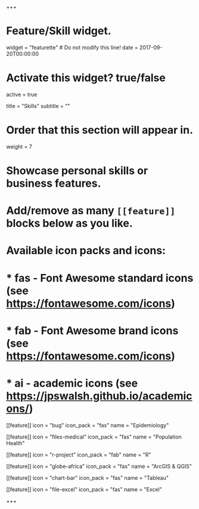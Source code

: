 +++
# Feature/Skill widget.
widget = "featurette"  # Do not modify this line!
date = 2017-09-20T00:00:00

# Activate this widget? true/false
active = true

title = "Skills"
subtitle = ""

# Order that this section will appear in.
weight = 7

# Showcase personal skills or business features.
# 
# Add/remove as many `[[feature]]` blocks below as you like.
# 
# Available icon packs and icons:
# * fas - Font Awesome standard icons (see https://fontawesome.com/icons)
# * fab - Font Awesome brand icons (see https://fontawesome.com/icons)
# * ai - academic icons (see https://jpswalsh.github.io/academicons/)

[[feature]]
  icon = "bug"
  icon_pack = "fas"
  name = "Epidemiology"
  
  [[feature]]
  icon = "files-medical"
  icon_pack = "fas"
  name = "Population Health"

[[feature]]
  icon = "r-project"
  icon_pack = "fab"
  name = "R"
  
[[feature]]
  icon = "globe-africa"
  icon_pack = "fas"
  name = "ArcGIS & QGIS"
  
[[feature]]
  icon = "chart-bar"
  icon_pack = "fas"
  name = "Tableau" 

[[feature]]
  icon = "file-excel"
  icon_pack = "fas"
  name = "Excel" 



+++
